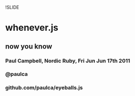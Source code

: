 !SLIDE 
# whenever.js #
## now you know ##
### Paul Campbell, Nordic Ruby, Fri Jun Jun 17th 2011 ###
### @paulca ###
### github.com/paulca/eyeballs.js ###